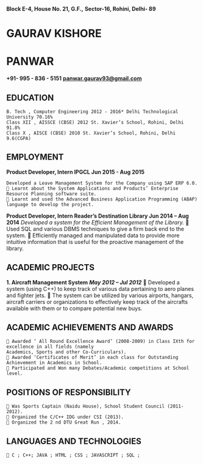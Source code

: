 
**Block E-4, House No. 21, G.F.,**
 **Sector-16, Rohini, Delhi- 89**

# GAURAV KISHORE
# PANWAR

**+91- 995 - 836 - 5151**
**panwar.gaurav93@gmail.com**

## EDUCATION

```
B. Tech , Computer Engineering 2012 - 2016* Delhi Technological University 70.16%
Class XII , AISSCE (CBSE) 2012 St. Xavier’s School, Rohini, Delhi 91.8%
Class X , AISCE (CBSE) 2010 St. Xavier’s School, Rohini, Delhi 9.6(CGPA)
```
## EMPLOYMENT

**Product Developer, Intern IPGCL Jun 2015 - Aug 2015**

```
Developed a Leave Management System for the Company using SAP ERP 6.0.
 Learnt about the System Applications and Products’ Enterprise Resource Planning software suite.
 Learnt and used the Advanced Business Application Programming (ABAP) language to develop the project.
```
**Product Developer, Intern Reader’s Destination Library Jun 2014 – Aug 2014**
_Developed a system for the Efficient Management of the Library._
 Used SQL and various DBMS techniques to give a firm back end to the system.
 Efficiently managed and manipulated data to provide more intuitive information that is useful for the
proactive management of the library.

## ACADEMIC PROJECTS

**1. Aircraft Management System** **_May 2012 – Jul 2012_**
     Developed a system (using C++) to keep track of various data pertaining to aero planes and fighter jets.
     The system can be utilized by various airports, hangars, aircraft carriers or organizations to effectively keep
       track of the aircrafts available with them or to compare potential new buys.

## ACADEMIC ACHIEVEMENTS AND AWARDS

```
 Awarded ‘ All Round Excellence Award’ (2008-2009) in Class IXth for excellence in all fields (namely
Academics, Sports and other Co-Curriculars).
 Awarded ‘Certificates of Merit’ in each class for Outstanding Achievement in Academics in School.
 Participated and Won many Debates/Academic competitions at School level.
```
## POSITIONS OF RESPONSIBILITY

```
 Was Sports Captain (Naidu House), School Student Council (2011-2012).
 Organized the C/C++ IDG under CSI (2013).
 Organized the 2 nd DTU Great Run , 2014.
```
## LANGUAGES AND TECHNOLOGIES

``` 
 C ; C++; JAVA ; HTML ; CSS ; JAVASCRIPT ; SQL ;
```

